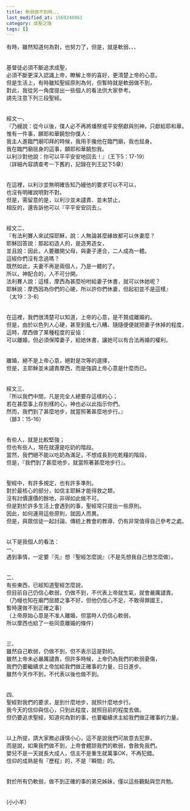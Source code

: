 ```yaml
---
title: 軟弱做不到時、、、
last_modified_at: 1569248061
category: 成聖之路
tags: []
---
```


<div>有時，雖然知道何為對，也努力了，但是，就是軟弱、、、</div>

<div>&nbsp;</div>

<div>&nbsp;</div>

<div>基督徒必須不斷追求成聖，</div>

<div>必須不斷更深入認識上帝，瞭解上帝的喜好，更清楚上帝的心意。</div>

<div>但是生活上，有時雖知聖經原則為何，但暫時就是軟弱做不到，</div>

<div>對此，我從另一角度提出一些個人的看法供大家參考。</div>

<div>請先注意下列三段聖經。</div>

<div>&nbsp;</div>

<div>&nbsp;</div>

<div>經文一、</div>

<div>『乃縵說：從今以後，僕人必不再將燔祭或平安祭獻與別神，只獻給耶和華。</div>

<div>惟有一件事，願耶和華饒恕你僕人：</div>

<div>我主人進臨門廟叩拜的時候，我用手攙他在臨門廟，我也屈身。</div>

<div>我在臨門廟屈身的這事，願耶和華饒恕我。</div>

<div>以利沙對他說：你可以平平安安地回去！』（王下5：17-19）</div>

<div>（詳細內容請查考一下舊約，記錄在列王記下5章）</div>

<div>&nbsp;</div>

<div>&nbsp;</div>

<div>在這裡，以利沙並無明確告知乃縵他的要求可以不可以，</div>

<div>也沒有明確說明對不對。</div>

<div>但是，需留意的是，以利沙並未譴責、並未禁止，</div>

<div>相反的，還告訴他可以『平平安安回去』。</div>

<div>&nbsp;</div>

<div>&nbsp;</div>

<div>經文二、</div>

<div>『有法利賽人來試探耶穌，說：人無論甚麼緣故都可以休妻麼？</div>

<div>耶穌回答說：那起初造人的，是造男造女，</div>

<div>並且說：因此，人要離開父母，與妻子連合，二人成為一體。</div>

<div>這經你們沒有念過嗎？</div>

<div>既然如此，夫妻不再是兩個人，乃是一體的了。</div>

<div>所以，神配合的，人不可分開。</div>

<div>法利賽人說：這樣，摩西為甚麼吩咐給妻子休書，就可以休她呢？</div>

<div>耶穌說：摩西因為你們的心硬，所以許你們休妻，但起初並不是這樣』</div>

<div>（太19：3-8）</div>

<div>&nbsp;</div>

<div>&nbsp;</div>

<div>在這裡，我們很清楚可以知道，上帝的心意，是不贊成離婚的。</div>

<div>但是，由於以色列人心硬，甚至到亂七八糟、隨隨便便就把妻子休掉的程度，</div>

<div>這時，摩西做了某種程度的妥協：</div>

<div>可以離婚，但必須保障妻子，給她休書，讓她可以有合法再婚的權利。</div>

<div>&nbsp;</div>

<div>&nbsp;</div>

<div>離婚，絕不是上帝心意，絕對是次等的選擇，</div>

<div>但是，主耶穌並未譴責摩西，而是強調上帝心意是什麼而已。</div>

<div>&nbsp;</div>

<div>&nbsp;</div>

<div>經文三、</div>

<div>『所以我們中間，凡是完全人總要存這樣的心；</div>

<div>若在甚麼事上存別樣的心，神也必以此指示你們。</div>

<div>然而，我們到了甚麼地步，就當照著甚麼地步行。』</div>

<div>（腓3：15-16）</div>

<div>&nbsp;</div>

<div>&nbsp;</div>

<div>有些人，就是比較堅強；</div>

<div>但也有些人，現在就還是吃奶的階段。</div>

<div>當然，我們絕不能以吃奶為滿足，不想成長到吃乾糧的階段，</div>

<div>但是，『我們到了甚麼地步，就當照著甚麼地步行』。</div>

<div>&nbsp;</div>

<div>&nbsp;</div>

<div>聖經中，有許多規定，也有許多準則。</div>

<div>對於最核心的部分，如信主耶穌才能得救之類，</div>

<div>沒有討價還價的餘地，非得如此做不可。</div>

<div>但是對於許多生活上會遇到的事，聖經常只提出一些原則。</div>

<div>因此，如何運用這些原則，就因人而異。</div>

<div>但是，與眾信徒一起討論、傳統上教會的教導、仍有非常值得自己參考之處。</div>

<div>&nbsp;</div>

<div>&nbsp;</div>

<div>以下是我個人的看法：</div>

<div>一、<span style="white-space:pre"> </span></div>

<div>遇到事情，一定要『先』想『聖經怎麼說』（不是先想我自己想怎麼做）。</div>

<div>&nbsp;</div>

<div>&nbsp;</div>

<div>二、<span style="white-space:pre"> </span></div>

<div>有些東西，已經知道聖經怎麼說，</div>

<div>但目前自己仍信心軟弱，仍做不到，不代表上帝就生氣，就會嚴厲譴責。</div>

<div>（乃幔也知在廟門屈膝之事不好，但他仍信心不足，不敢得罪國王，</div>

<div>暫時還做不到正確之事）</div>

<div>（上帝原始心意是不准人離婚，但當時人仍信心軟弱，</div>

<div>所以摩西也給了一些同意離婚的條件）</div>

<div>&nbsp;</div>

<div>&nbsp;</div>

<div>三、<span style="white-space:pre"> </span></div>

<div>雖然自己軟弱，仍做不到，但不表示這是對的。</div>

<div>雖然上帝未必嚴厲譴責，但許多時候，上帝仍為我們的軟弱憂傷，</div>

<div>我們仍要繼續求上帝加給我們做正確事的力量，日日進步。</div>

<div>雖然今天作不到，不代表以後也做不到。</div>

<div>&nbsp;</div>

<div>&nbsp;</div>

<div>四、<span style="white-space:pre"> </span></div>

<div>聖經對我們的要求，是到什麼地步，就照什麼地步行。</div>

<div>我今天的信仰與信心，只到此程度，就照目前的程度去做。</div>

<div>但仍要追求聖經，知道何為對的事，也要繼續求主給我們做正確事的力量。</div>

<div>&nbsp;</div>

<div>&nbsp;</div>

<div>以上所提，請大家務必謹慎小心，這不是說我們可故意去犯罪，</div>

<div>而是說，如果我們做不到，上帝會體諒我們的軟弱，會赦免我們。</div>

<div>嬰兒不是一天就長大成人，信主不是重生就萬事OK，不再犯錯。</div>

<div>信仰的成熟是有『歷程』的，不是『瞬間』的。</div>

<div>&nbsp;</div>

<div>&nbsp;</div>

<div>對於所有仍軟弱，做不到正確的事的弟兄姊妹，僅以這些觀點與您共勉。</div>

<div>&nbsp;</div>

<div>&nbsp;</div>

<div>(小小羊）</div>

